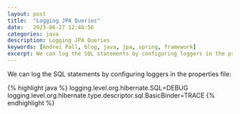 ```yaml
---
layout: post
title:  "Logging JPA Queries"
date:   2023-06-27 12:46:56
categories: java
description: Logging JPA Queries
keywords: [Andrei Pall, blog, java, jpa, spring, framework]
excerpt: We can log the SQL statements by configuring loggers in the properties file
---
```

<p>We can log the SQL statements by configuring loggers in the properties file:</p>
{% highlight java %}
logging.level.org.hibernate.SQL=DEBUG
logging.level.org.hibernate.type.descriptor.sql.BasicBinder=TRACE
{% endhighlight %}
